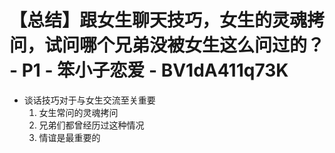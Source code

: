 # 【总结】跟女生聊天技巧，女生的灵魂拷问，试问哪个兄弟没被女生这么问过的？ - P1 - 笨小子恋爱 - BV1dA411q73K

-   谈话技巧对于与女生交流至关重要
    1.  女生常问的灵魂拷问
    2.  兄弟们都曾经历过这种情况
    3.  情谊是最重要的